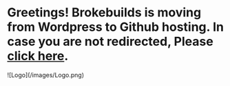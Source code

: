 <html>
  <head>
    <meta http-equiv="refresh" content="2; url='https://brokebuilds.wordpress.com'" />
  </head>
  <body>
    <p align="center"><h1>Greetings! Brokebuilds is moving from Wordpress to Github hosting. In case you are not redirected, Please <a href="https://brokebuilds.wordpress.com">click here</a>.</h1></p>
  </body>
  ![Logo](/images/Logo.png)
</html>
